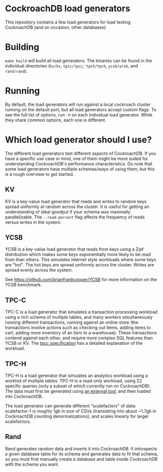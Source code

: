# CockroachDB load generators

This repository contains a few load generators for load testing
CockroachDB (and on occasion, other databases).

# Building

`make build` will build all load generators. The binaries can be found
in the individual directories (`kv/kv`, `tpcc/tpcc`,`'tpch/tpch`,
`ycsb/ycsb`, and `rand/rand`).

# Running

By default, the load generators will run against a local cockroach
cluster running on the default port, but all load generators accept
custom flags. To see the full list of options, run `-h` on each
individual load generator. While they share common options, each one
is different.


# Which load generator should I use?

The different load generators test different aspects of
CockroachDB. If you have a specific use case in mind, one of them
might be more suited for understanding CockroachDB's performance
characteristics. Do note that some load generators have multiple
schemas/ways of using them, but this is a rough overview to get started.

## KV

KV is a key-value load generator that reads and writes to random keys
spread uniformly at random across the cluster. It is useful for
getting an understanding of ideal goodput if your schema was maximally
parallelizable. The `--read-percent` flag affects the frequency of
reads versus writes in the system.


## YCSB

YCSB is a key-value load generator that reads from keys using a Zipf
distribution which makes some keys exponentially more likely to be
read from than others. This simulates internet style workloads where
some keys are "hot". The hot keys are spread uniformly across the
cluster. Writes are spread evenly across the system.

See https://github.com/brianfrankcooper/YCSB for more information on
the YCSB benchmark.


## TPC-C

TPC-C is a load generator that simulates a transaction processing workload
using a rich schema of multiple tables, and many workers
simultaneously running different transactions, running against an
online store (the transactions involve actions such as checking out items,
adding items to cart, adding more inventory of an item to a
warehouse). These transactions contend against each other, and require
more complex SQL features than YCSB or
KV. The [tpcc specification](http://www.tpc.org/tpcc) has a detailed
explanation of the workload.

## TPC-H

TPC-H is a load generator that simulates an analytics workload using a
worklod of multiple tables. TPC-H is a read-only workload, using 22
specific queries (only a subset of which currently run on
CockroachDB). The data must first be generated using [an
external tool](https://github.com/electrum/tpch-dbgen), and then
loaded into CockroachDB.

The load generator can generate different "scalefactors" of data:
scalefactor-1 is roughly 1gb in size of CSVs (translating into about
~1.7gb in CockroachDB counting denormalizations), and scales linearly
for larger scalefactors.


## Rand

Rand generates random data and inserts it into CockroachDB. It
introspects a given database table for its schema and generates data
to fit that schema, so you must first manually create a database and
table inside CockroachDB with the schema you want.
